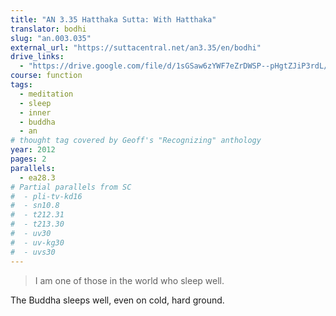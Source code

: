 ```yaml
---
title: "AN 3.35 Hatthaka Sutta: With Hatthaka"
translator: bodhi
slug: "an.003.035"
external_url: "https://suttacentral.net/an3.35/en/bodhi"
drive_links:
  - "https://drive.google.com/file/d/1sGSaw6zYWF7eZrDWSP--pHgtZJiP3rdL/view?usp=drivesdk"
course: function
tags:
  - meditation
  - sleep
  - inner
  - buddha
  - an
# thought tag covered by Geoff's "Recognizing" anthology
year: 2012
pages: 2
parallels:
  - ea28.3
# Partial parallels from SC
#  - pli-tv-kd16
#  - sn10.8
#  - t212.31
#  - t213.30
#  - uv30
#  - uv-kg30
#  - uvs30
---
```


> I am one of those in the world who sleep well.

The Buddha sleeps well, even on cold, hard ground.


